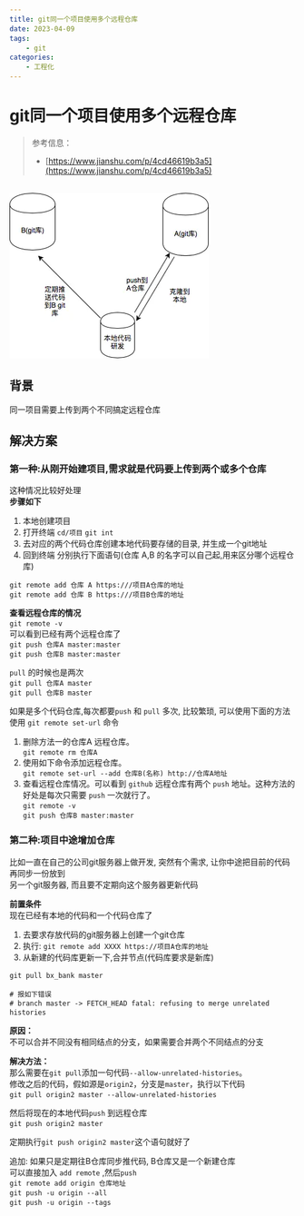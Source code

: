 ```yaml
---
title: git同一个项目使用多个远程仓库
date: 2023-04-09
tags:
	- git
categories:
	- 工程化
---
```

# git同一个项目使用多个远程仓库

> 参考信息：
> - [https://www.jianshu.com/p/4cd46619b3a5](https://www.jianshu.com/p/4cd46619b3a5)


<br />![image.png](./1698418066687-0.png)

## 背景
同一项目需要上传到两个不同搞定远程仓库
## 解决方案
### 第一种:从刚开始建项目,需求就是代码要上传到两个或多个仓库
这种情况比较好处理<br />**步骤如下**

1.  本地创建项目
2.  打开终端 `cd/项目` `git int`
3. 去对应的两个代码仓库创建本地代码要存储的目录, 并生成一个git地址
4. 回到终端 分别执行下面语句(仓库 A,B 的名字可以自己起,用来区分哪个远程仓库)

`git remote add 仓库 A https:///项目A仓库的地址`<br />`git remote add 仓库 B https:///项目B仓库的地址`

**查看远程仓库的情况**<br />`git remote -v`<br />可以看到已经有两个远程仓库了<br />`git push 仓库A master:master`<br />`git push 仓库B master:master`

`pull` 的时候也是两次<br />`git pull 仓库A master`<br />`git pull 仓库B master`

如果是多个代码仓库,每次都要`push` 和 `pull` 多次, 比较繁琐, 可以使用下面的方法<br />使用 `git remote set-url` 命令

1. 删除方法一的仓库A 远程仓库。<br />`git remote rm 仓库A`
2. 使用如下命令添加远程仓库。<br />`git remote set-url --add 仓库B(名称) http://仓库A地址`
3. 查看远程仓库情况。可以看到 `github` 远程仓库有两个 `push` 地址。这种方法的好处是每次只需要 `push` 一次就行了。<br />`git remote -v`<br />`git push 仓库B master:master`
### 第二种:项目中途增加仓库
比如一直在自己的公司git服务器上做开发, 突然有个需求, 让你中途把目前的代码再同步一份放到<br />另一个git服务器, 而且要不定期向这个服务器更新代码

**前置条件**<br />现在已经有本地的代码和一个代码仓库了

1. 去要求存放代码的git服务器上创建一个git仓库
2. 执行: `git remote add XXXX https://项目A仓库的地址`
3. 从新建的代码库更新一下,合并节点(代码库要求是新库)
```shell
git pull bx_bank master

# 报如下错误
# branch master -> FETCH_HEAD fatal: refusing to merge unrelated histories
```
**原因：**<br />不可以合并不同没有相同结点的分支，如果需要合并两个不同结点的分支

**解决方法：**<br />那么需要在`git pull`添加一句代码`--allow-unrelated-histories`。<br />修改之后的代码，假如源是`origin2`，分支是`master`，执行以下代码<br />`git pull origin2 master --allow-unrelated-histories`

然后将现在的本地代码`push` 到远程仓库<br />`git push origin2 master`

定期执行`git push origin2 master`这个语句就好了

追加: 如果只是定期往B仓库同步推代码, B仓库又是一个新建仓库<br />可以直接加入 `add remote` ,然后`push`<br />`git remote add origin 仓库地址`<br />`git push -u origin --all `<br />`git push -u origin --tags`


